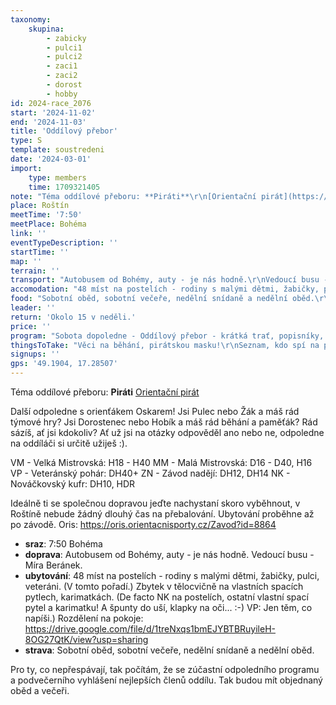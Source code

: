 ```yaml
---
taxonomy:
    skupina:
        - zabicky
        - pulci1
        - pulci2
        - zaci1
        - zaci2
        - dorost
        - hobby
id: 2024-race_2076
start: '2024-11-02'
end: '2024-11-03'
title: 'Oddílový přebor'
type: S
template: soustredeni
date: '2024-03-01'
import:
    type: members
    time: 1709321405
note: "Téma oddílové přeboru: **Piráti**\r\n[Orientační pirát](https://drive.google.com/file/d/1_thrXoCDoIJhnMOjjG2D4Kn81stI4SS5/view?usp=sharing)  \r\n\r\nDalší odpoledne s orienťákem Oskarem!\r\nJsi Pulec nebo Žák a máš rád týmové hry? Jsi Dorostenec nebo Hobík a máš rád běhání a paměťák? Rád sázíš, ať jsi kdokoliv? Ať už jsi na otázky odpověděl ano nebo ne, odpoledne na oddíláči si určitě užiješ :).\r\n\r\nVM - Velká Mistrovská: H18 - H40\r\nMM - Malá Mistrovská: D16 - D40, H16\r\nVP - Veteránský pohár: DH40+\r\nZN - Závod nadějí: DH12, DH14\r\nNK - Nováčkovský kufr: DH10, HDR\r\n\r\nIdeálně ti se společnou dopravou jeďte nachystaní skoro vyběhnout, v Roštíně nebude žádný dlouhý čas na přebalování. Ubytování proběhne až po závodě.\r\nOris: https://oris.orientacnisporty.cz/Zavod?id=8864"
place: Roštín
meetTime: '7:50'
meetPlace: Bohéma
link: ''
eventTypeDescription: ''
startTime: ''
map: ''
terrain: ''
transport: "Autobusem od Bohémy, auty - je nás hodně.\r\nVedoucí busu - Míra Beránek."
accomodation: "48 míst na postelích - rodiny s malými dětmi, žabičky, pulci, veteráni. (V tomto pořadí.)\r\nZbytek v tělocvičně na vlastních spacích pytlech, karimatkách.\r\n(De facto NK na postelích, ostatní vlastní spací pytel a karimatku! A špunty do uší, klapky na oči... :-) VP: Jen těm, co napíši.)\r\nRozdělení na pokoje:\r\nhttps://drive.google.com/file/d/1treNxqs1bmEJYBTBRuyileH-8OG27QtK/view?usp=sharing"
food: "Sobotní oběd, sobotní večeře, nedělní snídaně a nedělní oběd.\r\n\r\nPro ty, co nepřespávají, tak počítám, že se zúčastní odpoledního programu a podvečerního vyhlášení nejlepších členů oddílu. Tak budou mít objednaný oběd a večeři."
leader: ''
return: 'Okolo 15 v neděli.'
price: ''
program: "Sobota dopoledne - Oddílový přebor - krátká trať, popisníky, čipy rozhodně s sebou! Bude to krušné! Staví Danáč.\r\nSobota odpoledne - Hra, Pomůžete Oskarovi? Vede Jana Smítalová\r\nSobota večer - vyhlášení nejlepších členů oddílu, večerní program - pirátskou show pod vedením Kučiho a Vojty, soutěž o nejlepší masku! diskotéka?\r\nNeděle dopoledne - štafety  na hřebeni - staví Luf."
thingsToTake: "Věci na běhání, pirátskou masku!\r\nSeznam, kdo spí na postelích bude zveřejněn v týdnu před odíláčem.\r\nAle od žáků a starších počítajte s karimatkou a spacákem."
signups: ''
gps: '49.1904, 17.28507'
---
```


Téma oddílové přeboru: **Piráti**
[Orientační pirát](https://drive.google.com/file/d/1_thrXoCDoIJhnMOjjG2D4Kn81stI4SS5/view?usp=sharing)  

Další odpoledne s orienťákem Oskarem!
Jsi Pulec nebo Žák a máš rád týmové hry? Jsi Dorostenec nebo Hobík a máš rád běhání a paměťák? Rád sázíš, ať jsi kdokoliv? Ať už jsi na otázky odpověděl ano nebo ne, odpoledne na oddíláči si určitě užiješ :).

VM - Velká Mistrovská: H18 - H40
MM - Malá Mistrovská: D16 - D40, H16
VP - Veteránský pohár: DH40+
ZN - Závod nadějí: DH12, DH14
NK - Nováčkovský kufr: DH10, HDR

Ideálně ti se společnou dopravou jeďte nachystaní skoro vyběhnout, v Roštíně nebude žádný dlouhý čas na přebalování. Ubytování proběhne až po závodě.
Oris: https://oris.orientacnisporty.cz/Zavod?id=8864
* **sraz**: 7:50 Bohéma
* **doprava**: Autobusem od Bohémy, auty - je nás hodně.
Vedoucí busu - Míra Beránek.
* **ubytování**: 48 míst na postelích - rodiny s malými dětmi, žabičky, pulci, veteráni. (V tomto pořadí.)
Zbytek v tělocvičně na vlastních spacích pytlech, karimatkách.
(De facto NK na postelích, ostatní vlastní spací pytel a karimatku! A špunty do uší, klapky na oči... :-) VP: Jen těm, co napíši.)
Rozdělení na pokoje:
https://drive.google.com/file/d/1treNxqs1bmEJYBTBRuyileH-8OG27QtK/view?usp=sharing
* **strava**: Sobotní oběd, sobotní večeře, nedělní snídaně a nedělní oběd.

Pro ty, co nepřespávají, tak počítám, že se zúčastní odpoledního programu a podvečerního vyhlášení nejlepších členů oddílu. Tak budou mít objednaný oběd a večeři.
